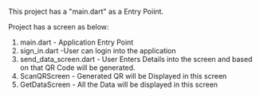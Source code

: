 This project has a "main.dart" as a Entry Poiint.

Project has a screen as below:

1. main.dart - Application Entry Point
2. sign_in.dart -User can login into the application
3. send_data_screen.dart - User Enters Details into the screen and based on that QR Code will be generated.
4. ScanQRScreen - Generated QR will be Displayed in this screen
5. GetDataScreen - All the Data will be displayed in this screen



